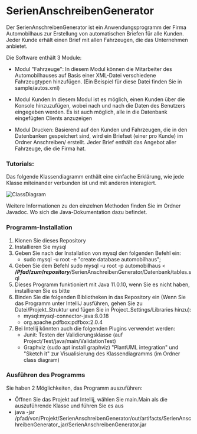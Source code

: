 # SerienAnschreibenGenerator

Der SerienAnschreibenGenerator ist ein Anwendungsprogramm der Firma Automobilhaus zur Erstellung von automatischen Briefen für alle Kunden. Jeder Kunde erhält einen Brief mit allen Fahrzeugen, die das Unternehmen anbietet.

Die Software enthält 3 Module:

- Modul "Fahrzeuge": In diesem Modul können die Mitarbeiter des Automobilhauses auf Basis einer XML-Datei verschiedene Fahrzeugtypen hinzufügen. (Ein Beispiel für diese Datei finden Sie in sample/autos.xml)

- Modul Kunden:In diesem Modul ist es möglich, einen Kunden über die Konsole hinzuzufügen, wobei nach und nach die Daten des Benutzers eingegeben werden.  Es ist auch möglich, alle in die Datenbank eingefügten Clients anzuzeigen

- Modul Drucken: Basierend auf den Kunden und Fahrzeugen, die in den Datenbanken gespeichert sind, wird ein Briefset (einer pro Kunde) im Ordner Anschreiben/ erstellt. Jeder Brief enthält das Angebot aller Fahrzeuge, die die Firma hat.

### Tutorials:

Das folgende Klassendiagramm enthält eine einfache Erklärung, wie jede Klasse miteinander verbunden ist und mit anderen interagiert.

![ClassDiagram](https://user-images.githubusercontent.com/11840801/115403069-5bd56e80-a1ec-11eb-9369-918228de8f37.png)

Weitere Informationen zu den einzelnen Methoden finden Sie im Ordner Javadoc. Wo sich die Java-Dokumentation dazu befindet.

### Programm-Installation

1. Klonen Sie dieses Repository
2. Installieren Sie mysql
3. Geben Sie nach der Installation von mysql den folgenden Befehl ein: 
   - sudo mysql -u root -e "create database automobilhaus"; 
4. Geben Sie dem Befehl sudo mysql -u root -p automobilhaus < <b>$/Pfad/zum/repository$</b>/SerienAnschreibenGenerator/Datenbank/tables.sql
5. Dieses Programm funktioniert mit Java 11.0.10, wenn Sie es nicht haben, installieren Sie es bitte
6. Binden Sie die folgenden Bibliotheken in das Repository ein (Wenn Sie das Programm unter IntelliJ ausführen, gehen Sie zu Datei/Projekt_Struktur und fügen Sie in Project_Settings/Libraries hinzu):
   - mysql:mysql-connector-java:8.0.18
   - org.apache.pdfbox:pdfbox:2.0.4
7. Bei Intellij könnten auch die folgenden Plugins verwendet werden:
   - Junit: Testen der Validierungsklasse (auf Project/Test/java/main/ValidationTest)
   - Graphviz (sudo apt install graphviz) "PlantUML integration" und "Sketch it" zur Visualisierung des Klassendiagramms (im Ordner class diagram)

### Ausführen des Programms

Sie haben 2 Möglichkeiten, das Programm auszuführen:

- Öffnen Sie das Projekt auf Intellij, wählen Sie main.Main als die auszuführende Klasse und führen Sie es aus
- java -jar /pfad/von/Projekt/SerienAnschreibenGenerator/out/artifacts/SerienAnschreibenGenerator_jar/SerienAnschreibenGenerator.jar 
